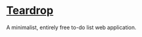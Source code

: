 # [Teardrop](https://xtrp.github.io/Teardrop/)
A minimalist, entirely free to-do list web application.
